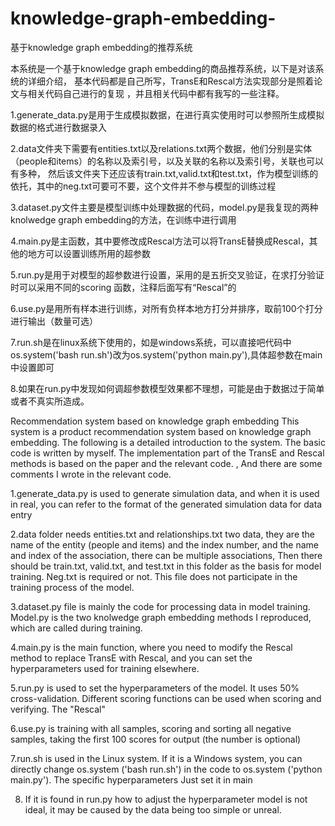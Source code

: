 # knowledge-graph-embedding-
基于knowledge graph embedding的推荐系统

本系统是一个基于knowledge graph embedding的商品推荐系统，以下是对该系统的详细介绍，
基本代码都是自己所写，TransE和Rescal方法实现部分是照着论文与相关代码自己进行的复现
，并且相关代码中都有我写的一些注释。


1.generate_data.py是用于生成模拟数据，在进行真实使用时可以参照所生成模拟数据的格式进行数据录入

2.data文件夹下需要有entities.txt以及relations.txt两个数据，他们分别是实体（people和items）的名称以及索引号，以及关联的名称以及索引号，关联也可以有多种，
然后该文件夹下还应该有train.txt,valid.txt和test.txt，作为模型训练的依托，其中的neg.txt可要可不要，这个文件并不参与模型的训练过程

3.dataset.py文件主要是模型训练中处理数据的代码，model.py是我复现的两种knolwedge graph embedding的方法，在训练中进行调用

4.main.py是主函数，其中要修改成Rescal方法可以将TransE替换成Rescal，其他的地方可以设置训练所用的超参数

5.run.py是用于对模型的超参数进行设置，采用的是五折交叉验证，在求打分验证时可以采用不同的scoring 函数，注释后面写有“Rescal”的

6.use.py是用所有样本进行训练，对所有负样本地方打分并排序，取前100个打分进行输出（数量可选）

7.run.sh是在linux系统下使用的，如是windows系统，可以直接吧代码中os.system('bash run.sh')改为os.system('python main.py'),具体超参数在main中设置即可

8.如果在run.py中发现如何调超参数模型效果都不理想，可能是由于数据过于简单或者不真实所造成。



Recommendation system based on knowledge graph embedding
This system is a product recommendation system based on knowledge graph embedding. The following is a detailed introduction to the system.
The basic code is written by myself. The implementation part of the TransE and Rescal methods is based on the paper and the relevant code.
, And there are some comments I wrote in the relevant code.


1.generate_data.py is used to generate simulation data, and when it is used in real, you can refer to the format of the generated simulation data for data entry

2.data folder needs entities.txt and relationships.txt two data, they are the name of the entity (people and items) and the index number, and the name and index of the association, there can be multiple associations,
Then there should be train.txt, valid.txt, and test.txt in this folder as the basis for model training. Neg.txt is required or not. This file does not participate in the training process of the model.

3.dataset.py file is mainly the code for processing data in model training. Model.py is the two knolwedge graph embedding methods I reproduced, which are called during training.

4.main.py is the main function, where you need to modify the Rescal method to replace TransE with Rescal, and you can set the hyperparameters used for training elsewhere.

5.run.py is used to set the hyperparameters of the model. It uses 50% cross-validation. Different scoring functions can be used when scoring and verifying. The "Rescal"

6.use.py is training with all samples, scoring and sorting all negative samples, taking the first 100 scores for output (the number is optional)

7.run.sh is used in the Linux system. If it is a Windows system, you can directly change os.system ('bash run.sh') in the code to os.system ('python main.py'). The specific hyperparameters Just set it in main

8. If it is found in run.py how to adjust the hyperparameter model is not ideal, it may be caused by the data being too simple or unreal.
